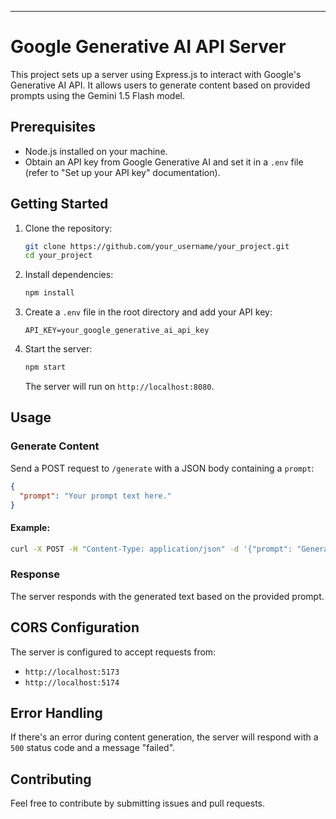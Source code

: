 
---

# Google Generative AI API Server

This project sets up a server using Express.js to interact with Google's Generative AI API. It allows users to generate content based on provided prompts using the Gemini 1.5 Flash model.

## Prerequisites

- Node.js installed on your machine.
- Obtain an API key from Google Generative AI and set it in a `.env` file (refer to "Set up your API key" documentation).

## Getting Started

1. Clone the repository:
   ```bash
   git clone https://github.com/your_username/your_project.git
   cd your_project
   ```

2. Install dependencies:
   ```bash
   npm install
   ```

3. Create a `.env` file in the root directory and add your API key:
   ```
   API_KEY=your_google_generative_ai_api_key
   ```

4. Start the server:
   ```bash
   npm start
   ```

   The server will run on `http://localhost:8080`.

## Usage

### Generate Content

Send a POST request to `/generate` with a JSON body containing a `prompt`:
```json
{
  "prompt": "Your prompt text here."
}
```

#### Example:
```bash
curl -X POST -H "Content-Type: application/json" -d '{"prompt": "Generate a creative paragraph about space exploration."}' http://localhost:8080/generate
```

### Response

The server responds with the generated text based on the provided prompt.

## CORS Configuration

The server is configured to accept requests from:
- `http://localhost:5173`
- `http://localhost:5174`

## Error Handling

If there's an error during content generation, the server will respond with a `500` status code and a message "failed".

## Contributing

Feel free to contribute by submitting issues and pull requests.
